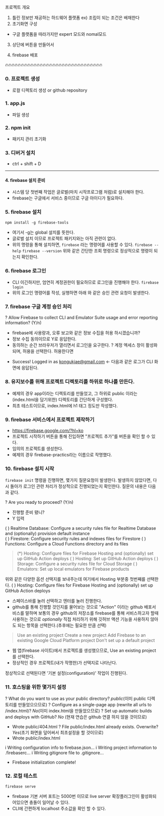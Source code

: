 프로젝트 개요

1. 틀린 정보만 재공하는 하드웨어 플랫폼
  ex) 조립이 되는 조건은 배재한다
2. 초기화면 구성
  - 구글 플랫폼을 따라가지만 expert 모드와 nomal모드
3. 상단에 버튼을 만들어서

4. firebase 배포

























🔥🔥🔥🔥🔥🔥🔥🔥🔥🔥🔥🔥🔥🔥🔥🔥🔥🔥🔥🔥🔥🔥🔥🔥🔥🔥🔥🔥🔥🔥🔥
### 0. 프로젝트 생성
- 로컬 디렉토리 생성 or github repository
### 1. app.js 
- 파일 생성
### 2. npm init
- 패키지 관리 초기화
### 3. 디버거 설치
- ctrl + shift + D
-------

#### 4. firebase 설치 준비
- 시스템 당 첫번째 작업은 글로벌(마치 시작프로그램 처럼)로 설치해야 한다.
- firebase는 구글에서 서비스 중이므로 구글 아이디가 필요하다.

### 5. firebase 설치
`npm install -g firebase-tools`
- 여기서 -g는 global 설치를 뜻한다.
- 글로벌 설치 이므로 프로젝트 패키지와는 아직 관련이 없다.
- 위의 명령을 통해 설치하면, `firebase` 라는 명령어를 사용할 수 있다.
`firebase --help`
`firebase --version`
위와 같은 간단한 조회 명령으로 정상적으로 명령이 되는지 확인한다.

### 6. firebase 로그인
- CLI 이긴하지만, 엄연히 계정권한이 필요하므로 로그인을 진행해야 한다.
`firebase login`
- 위의 로그인 명령어를 작성, 실행하면 아래 와 같은 승인 관련 요청이 발생한다.

### 7. firebase 구글 계정 승인 처리
? Allow Firebase to collect CLI and Emulator Suite usage and error reporting information? (Y/n) 
- firebase에 사용량과, 오류 보고와 같은 정보 수집을 허용 하시겠습니까?
- 정보 수집 동의이므로 Y로 응답한다. 
- 동의하는 순간 브라우저가 열리면서 로그인을 요구한다.
? 계정 엑세스 창이 활성화되며, 허용을 선택한다.
허용한다면
+  Success! Logged in as kongukjae@gmail.com <- 다음과 같은 로그가 CLI 화면에 응답된다.

### 8. 유지보수를 위해 프로젝트 디렉토리를 하위로 하나를 만든다.
- 예제의 경우 app이라는 디렉토리를 만들었고, 그 하위로 public 이라는(index.html을 담기위한) 디렉토리를 간단하게 구성했다.
- 최초 테스트이므로, index.html에 h1 태그 정도만 작성했다.

### 9. firebase 서비스에서 프로젝트 제작하기
- https://firebase.google.com/?hl=ko
- 프로젝트 시작하기 버튼을 통해 진입하면 "프로젝트 추가"를 버튼을 확인 할 수 있다.
- 임의의 프로젝트를 생성한다.
- 예제의 경우 firebase-practics라는 이름으로 작명했다.

### 10. firebase 설치 시작
`firebase init` 명령을 진행하면, 몇가지 질문요청이 발생한다.
발생하지 않았다면, 다시 돌아가 로그인 관련 처리가 정상적으로 진행되었는지 확인한다.
질문의 내용은 다음과 같다.

? Are you ready to proceed? (Y/n) 
- 진행할 준비 됐니?
- Y 입력

( ) Realtime Database: Configure a security rules file for Realtime Database and (optionally) provision default instance    
 ( ) Firestore: Configure security rules and indexes files for Firestore
 ( ) Functions: Configure a Cloud Functions directory and its files
> (*) Hosting: Configure files for Firebase Hosting and (optionally) set up GitHub Action deploys
 ( ) Hosting: Set up GitHub Action deploys
 ( ) Storage: Configure a security rules file for Cloud Storage
 ( ) Emulators: Set up local emulators for Firebase products

 위와 같은 다양한 옵션 선택지를 보내주는데 여기에서 Hosting 부분중 첫번째를 선택한다.
 ( ) Hosting: Configure files for Firebase Hosting and (optionally) set up GitHub Action deploys
 - 스페이스바를 눌러 선택하고 엔터를 눌러 진행한다.
 - github를 통해 진행할 것인지를 물어보는 것으로 "Action" 이라는 github 배포서비스를 말하며 보통의 경우 github의 저장소를 firebase를 통해 서비스하고자 할때 사용하는 것으로 *optionally* 직접 처리하기 위해 깃허브 액션 기능을 사용하지 않아도 되는 항목을 선택한다.(추후에는 필요한 만큼 선택)

  > Use an existing project
  Create a new project
  Add Firebase to an existing Google Cloud Platform project
  Don't set up a default project

 - 웹 앱(firebase 사이트)에서 프로젝트를 생성했으므로, Use an existing project를 선택한다.
 - 정상적인 경우 프로젝트(내가 작명한)가 선택지로 나타난다.

 정상적으로 선택된다면 '기본 설정(configuration)' 작업이 진행된다.

### 11. 호스팅을 위한 몇가지 설정

? What do you want to use as your public directory? *public*(이미 public 디렉토리를 만들었으으므로)
? Configure as a single-page app (rewrite all urls to /index.html)? *No*(이미 index.html을 만들었으므로)
? Set up automatic builds and deploys with GitHub? *No* (현재 연습은 github 연결 하지 않을 것이므로)
+  Wrote public/404.html
? File public/index.html already exists. Overwrite? *Yes*(초기 화면을 덮어써서 최초설정을 할 것이므로)
+  Wrote public/index.html

i  Writing configuration info to firebase.json...
i  Writing project information to .firebaserc...
i  Writing gitignore file to .gitignore...

+  Firebase initialization complete!

### 12. 로컬 테스트
`firebase serve`
- firebase 기본 서버 포트는 5000번 이므로 live server 확장플러그인이 활성화되어있으면 충돌이 일어날 수 있다.
- CLI에 간편하게 localhost 주소값을 확인 할 수 있다.


